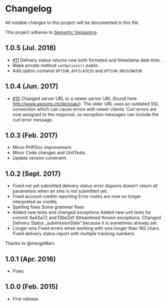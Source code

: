 # Changelog

All notable changes to this project will be documented in this file.

This project adheres to [Semantic Versioning](http://semver.org/).

1.0.5 (Jul. 2018)
------------------

+ [#11](https://github.com/nadar/aspsms/issues/11) Delivery status returns now both formated and timestamp date time.
+ Make private method `setOptions()` public.
+ Add option contanst `OPTION_AFFILATEID` and `OPTION_ORIGINATOR`

1.0.4 (Jun. 2017)
------------------

+ [#10](https://github.com/nadar/aspsms/pull/10) Changed server URL to a newer server URL (found here: http://www.aspsms.ch/de/soap/). The older URL uses an outdated SSL connection which can cause errors with newer clients.
Curl errors are now assigned to the response, so exception messages can include the curl error message.

1.0.3 (Feb. 2017)
--------------------

+ Minor PHPDoc improvement.
+ Minor Code changes and UnitTests.
+ Update version constraint.

1.0.2 (Sept. 2017)
-------------------

+ Fixed not yet submitted delivery status error Aspsms doesn’t return all parameters when an sms is not submitted yet.
+ Fixed account credits reporting Error codes are now no longer interpreted as credits.
+ Spelling fixes  Some grammar fixes
+ Added new tests and changed exceptions Added new unit tests for commit 4a43a72 and f3be2d1  Streamlined thrown exceptions. Changed Delivery Status „submissionDate“ because it is sometimes already set.
+ Longer sms Fixed errors when working with sms longer than 160 chars. Fixed delivery status report with multiple tracking numbers.

Thanks to @mergeMarc 

1.0.1 (Apr. 2016)
--------------------

+ Fixes

1.0.0 (Feb. 2015)
--------------------

+ First release.